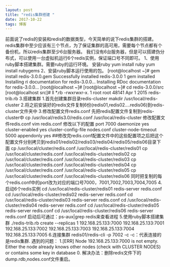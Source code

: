 ```yaml
---
layout: post
title: "redis集群搭建 "
date: 2017-10-22
tags: 博客
---
```

前面说了redis的安装和redis的数据类型，今天简单的说下redis集群的搭建。
redis集群中至少应该有三个节点，为了保证集群的高可用，需要每个节点都有个备份机，所以redis集群至少6台服务器。
我们没有6台服务器，但是可以搭建伪分布式，可以使用一台虚拟机运行6个redis实例，保证端口号不同即可。
1、使用ruby脚本搭建集群。需要ruby的运行环境。
安装ruby
yum install ruby
yum install rubygems
2、安装ruby脚本运行使用的包。
[root@localhost ~]# gem install redis-3.0.0.gem
Successfully installed redis-3.0.0
1 gem installed
Installing ri documentation for redis-3.0.0...
Installing RDoc documentation for redis-3.0.0...
[root@localhost ~]#
[root@localhost ~]# cd redis-3.0.0/src
[root@localhost src]# ll *.rb
-rwxrwxr-x. 1 root root 48141 Apr 1 2015 redis-trib.rb
3.搭建集群
1.首先创建集群目录redis-cluster
makdir /usr/local/redis-cluster
2.将之前安装好的redis文件复制6份(redis01,redis02....redis06)到redis-cluster文件夹中
3.修改配置文件redis.conf
先把redis配置文件复制到redis-cluster中
cp /usr/local/redis3.0/redis.conf /usr/local/redis-cluster
修改配置文件redis.conf
vim redis.conf
修改以下的配置
port 7000
daemonize yes
cluster-enabled yes
cluster-config-file nodes.conf
cluster-node-timeout 5000
appendonly yes
##修改完redis.conf配置文件中的这些配置项之后把这个配置文件分别拷贝到redis01/redis02/redis03/redis04/redis05/redis06目录下面
cp /usr/local/cluster/redis.conf /usr/local/redis-cluster/redis01
cp /usr/local/cluster/redis.conf /usr/local/redis-cluster/redis02
cp /usr/local/cluster/redis.conf /usr/local/redis-cluster/redis03
cp /usr/local/cluster/redis.conf /usr/local/redis-cluster/redis04
cp /usr/local/cluster/redis.conf /usr/local/redis-cluster/redis05
cp /usr/local/cluster/redis.conf /usr/local/redis-cluster/redis06
同时把复制的每个redis.conf中的port改为对应的端口号7000，7001,7002,7003,7004,7005
4.启动6个redis实例
cd /usr/local/redis-cluster/redis01
redis-server redis.conf
cd /usr/local/redis-cluster/redis02
redis-server redis.conf
cd /usr/local/redis-cluster/redis03
redis-server redis.conf
cd /usr/local/redis-cluster/redis04
redis-server redis.conf
cd /usr/local/redis-cluster/redis05
redis-server redis.conf
cd /usr/local/redis-cluster/redis06
redis-server redis.conf
启动后可通过：ps-aux|grep redis来查看进程
5.使用ruby脚本搭建集群
./redis-trib.rb create --replicas 1 192.168.25.133:7000 192.168.25.133:7001 192.168.25.133:7002 192.168.25.133:7003 192.168.25.133:7004 192.168.25.133:7005
6.连接集群
redis01/redis-cli -p 7002 -c     -c：代表连接的是redis集群.
遇到的问题：
1.[ERR] Node 192.168.25.133:7000 is not empty. Either the node already knows other nodes (check with CLUSTER NODES) or contains some key in database 0.
解决办法：删除redis文件下的dump.rdb,nodes.conf文件重启。




